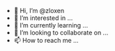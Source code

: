 - 👋 Hi, I’m @zloxen
- 👀 I’m interested in ...
- 🌱 I’m currently learning ...
- 💞️ I’m looking to collaborate on ...
- 📫 How to reach me ...

<!---
zloxen/zloxen is a ✨ special ✨ repository because its `README.md` (this file) appears on your GitHub profile.
You can click the Preview link to take a look at your changes.
--->
